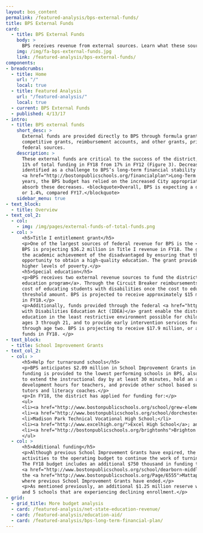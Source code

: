 ```yaml
---
layout: bos_content
permalink: /featured-analysis/bps-external-funds/
title: BPS External Funds
card:
  - title: BPS External Funds
    body: >
      BPS receives revenue from external sources. Learn what these sources are and what they support.
    img: /img/fa-bps-external-funds.jpg
    link: /featured-analysis/bps-external-funds/
components:
- breadcrumbs:
  - title: Home
    url: "/"
    local: true
  - title: Featured Analysis
    url: "/featured-analysis/"
    local: true
  - current: BPS External Funds
  - published: 4/13/17
- intro:
  - title: BPS external funds
    short_desc: >
      External funds are provided directly to BPS through formula grants (called entitlements), 
      competitive grants, reimbursement accounts, and other grants, primarily from state and 
      federal sources. 
    description: >
      These external funds are critical to the success of the district, but have decreased to 
      11% of total funding in FY18 from 17% in FY12 (Figure 3). Decreased external funding was 
      identified as a challenge to BPS’s long-term financial stability in the 
      <a href="http://bostonpublicschools.org/financialplan">Long-Term Financial Plan</a>. In recent 
      years, the BPS budget has relied on the increased City appropriation to help 
      absorb these decreases. <blockquote>Overall, BPS is expecting a decrease of $1.8 million, 
      or 1.4%, compared FY17.</blockquote>
    sidebar_menu: true
- text_block:
  - title: Overview
- text_col_2:
  - col: 
    - img: /img/pages/external-funds-of-total-funds.png
  - col: >
      <h5>Title I entitlement grant</h5>
      <p>One of the largest sources of federal revenue for BPS is the <a href="http://www.bostonpublicschools.org/Page/5355">Title I entitlement grant</a>. 
      BPS is projecting $36.2 million in Title I revenue in FY18. The grant’s purpose is to improve 
      the academic achievement of the disadvantaged by ensuring that that all students have an equal 
      opportunity to obtain a high-quality education. The grant provides direct funds to schools with 
      higher levels of poverty.</p>
      <h5>Special education</h5>
      <p>BPS receives two external revenue sources to fund the district’s comprehensive <a href="http://www.bostonpublicschools.org/Domain/195">special 
      education program</a>. Through the Circuit Breaker reimbursements, the Commonwealth shares the 
      cost of educating students with disabilities once the cost to educate those students exceeds a 
      threshold amount. BPS is projected to receive approximately $15 million in Circuit Breaker revenue 
      in FY18.</p>
      <p>Additionally, funds provided through the federal <a href="http://idea.ed.gov/">Individuals 
      with Disabilities Education Act (IDEA)</a> grant enable the district to provide special 
      education in the least restrictive environment possible for children with disabilities 
      ages 3 through 21, and to provide early intervention services for children from birth 
      through age two. BPS is projecting to receive $17.9 million, or a 3.7% increase in IDEA 
      funds in FY18. </p>
- text_block:
  - title: School Improvement Grants
- text_col_2:
  - col: >
      <h5>Help for turnaround schools</h5>
      <p>BPS anticipates $2.09 million in School Improvement Grants in FY18 from the Commonwealth. This 
      funding is provided to the lowest performing schools in BPS, also known as turnaround schools, 
      to extend the instructional day by at least 30 minutes, hold an additional 100 professional 
      development hours for teachers, and provide other school based support, such as after school 
      tutors and literacy coaches.</p>
      <p>In FY18, the district has applied for funding for:</p>
      <ul>
      <li><a href="http://www.bostonpublicschools.org/school/grew-elementary-school">Grew Elementary</a>;</li>
      <li><a href="http://www.bostonpublicschools.org/school/dorchester-academy">Dorchester Academy</a>;</li>
      <li>Madison Park Technical Vocational High School;</li>
      <li><a href="http://www.excelhigh.org/">Excel High School</a>; and</li>
      <li><a href="http://bostonpublicschools.org/brightonhs">Brighton High School</a>.</li>
      </ul>  
  - col: >
      <h5>Additional funding</h5>
      <p>Although previous School Improvement Grants have expired, the district has shifted these 
      activities to the operating budget to continue the work of turning around low performing schools. 
      The FY18 budget includes an additional $750 thousand in funding to transition the 
      <a href="http://www.bostonpublicschools.org/school/dearborn-middle-school">Dearborn</a> and 
      the <a href="http://www.bostonpublicschools.org/Page/6555">Mattapan Early Elementary School</a> 
      where previous School Improvement Grants have ended.</p>
      <p>As mentioned previously, an additional $1.25 million reserve will be set up for Level 3, 4, 
      and 5 schools that are experiencing declining enrollment.</p>
- grid:
  - grid_title: More budget analysis
  - card: /featured-analysis/net-state-education-revenue/
  - card: /featured-analysis/education-aid/
  - card: /featured-analysis/bps-long-term-financial-plan/
---
```

